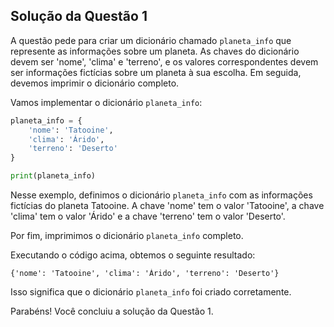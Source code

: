 ## Solução da Questão 1

A questão pede para criar um dicionário chamado `planeta_info` que represente as informações sobre um planeta. As chaves do dicionário devem ser 'nome', 'clima' e 'terreno', e os valores correspondentes devem ser informações fictícias sobre um planeta à sua escolha. Em seguida, devemos imprimir o dicionário completo.

Vamos implementar o dicionário `planeta_info`:

```python
planeta_info = {
    'nome': 'Tatooine',
    'clima': 'Árido',
    'terreno': 'Deserto'
}

print(planeta_info)

```

Nesse exemplo, definimos o dicionário `planeta_info` com as informações fictícias do planeta Tatooine. A chave 'nome' tem o valor 'Tatooine', a chave 'clima' tem o valor 'Árido' e a chave 'terreno' tem o valor 'Deserto'.

Por fim, imprimimos o dicionário `planeta_info` completo.

Executando o código acima, obtemos o seguinte resultado:

```
{'nome': 'Tatooine', 'clima': 'Árido', 'terreno': 'Deserto'}

```

Isso significa que o dicionário `planeta_info` foi criado corretamente.

Parabéns! Você concluiu a solução da Questão 1.
